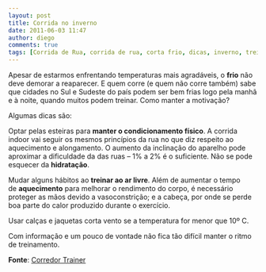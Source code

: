 ```yaml
---
layout: post
title: Corrida no inverno
date: 2011-06-03 11:47
author: diego
comments: true
tags: [Corrida de Rua, corrida de rua, corta frio, dicas, inverno, treino, vestimentas]
---
```

Apesar de estarmos enfrentando temperaturas mais agradáveis, o <strong>frio</strong> não deve demorar a reaparecer. E quem corre (e quem não corre também) sabe que cidades no Sul e Sudeste do país podem ser bem frias logo pela manhã e à noite, quando muitos podem treinar. Como manter a motivação?

Algumas dicas são:

Optar pelas esteiras para **manter o condicionamento físico**. A corrida indoor vai seguir os mesmos princípios da rua no que diz respeito ao aquecimento e alongamento. O aumento da inclinação do aparelho pode aproximar a dificuldade da das ruas – 1% a 2% é o suficiente. Não se pode esquecer da **hidratação**.

Mudar alguns hábitos ao **treinar ao ar livre**. Além de aumentar o tempo de **aquecimento** para melhorar o rendimento do corpo, é necessário proteger as mãos devido a vasoconstrição; e a cabeça, por onde se perde boa parte do calor produzido durante o exercício.

Usar calças e jaquetas corta vento se a temperatura for menor que 10º C.

Com informação e um pouco de vontade não fica tão difícil manter o ritmo de treinamento.

**Fonte**: <a href="http://www.corredortrainer.com.br/corrida-no-inverno/" target="_blank">Corredor Trainer</a>